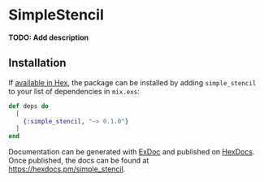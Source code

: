# SimpleStencil

**TODO: Add description**

## Installation

If [available in Hex](https://hex.pm/docs/publish), the package can be installed
by adding `simple_stencil` to your list of dependencies in `mix.exs`:

```elixir
def deps do
  [
    {:simple_stencil, "~> 0.1.0"}
  ]
end
```

Documentation can be generated with [ExDoc](https://github.com/elixir-lang/ex_doc)
and published on [HexDocs](https://hexdocs.pm). Once published, the docs can
be found at <https://hexdocs.pm/simple_stencil>.

